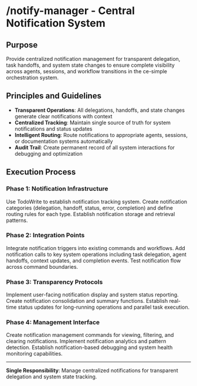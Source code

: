 # /notify-manager - Central Notification System

## Purpose

Provide centralized notification management for transparent delegation, task handoffs, and system state changes to ensure complete visibility across agents, sessions, and workflow transitions in the ce-simple orchestration system.

## Principles and Guidelines

- **Transparent Operations**: All delegations, handoffs, and state changes generate clear notifications with context
- **Centralized Tracking**: Maintain single source of truth for system notifications and status updates  
- **Intelligent Routing**: Route notifications to appropriate agents, sessions, or documentation systems automatically
- **Audit Trail**: Create permanent record of all system interactions for debugging and optimization

## Execution Process

### Phase 1: Notification Infrastructure
Use TodoWrite to establish notification tracking system. Create notification categories (delegation, handoff, status, error, completion) and define routing rules for each type. Establish notification storage and retrieval patterns.

### Phase 2: Integration Points
Integrate notification triggers into existing commands and workflows. Add notification calls to key system operations including task delegation, agent handoffs, context updates, and completion events. Test notification flow across command boundaries.

### Phase 3: Transparency Protocols
Implement user-facing notification display and system status reporting. Create notification consolidation and summary functions. Establish real-time status updates for long-running operations and parallel task execution.

### Phase 4: Management Interface
Create notification management commands for viewing, filtering, and clearing notifications. Implement notification analytics and pattern detection. Establish notification-based debugging and system health monitoring capabilities.

---

**Single Responsibility**: Manage centralized notifications for transparent delegation and system state tracking.